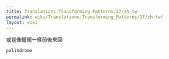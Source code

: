 ```yaml
---
title: Translations:Transforming Patterns/17/zh-tw
permalink: wiki/Translations:Transforming_Patterns/17/zh-tw/
layout: wiki
---
```


或是像鐘擺一樣前後來回

``` haskell
palindrome
```
